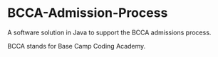 # BCCA-Admission-Process
A software solution in Java to support the BCCA admissions process.

BCCA stands for Base Camp Coding Academy.
